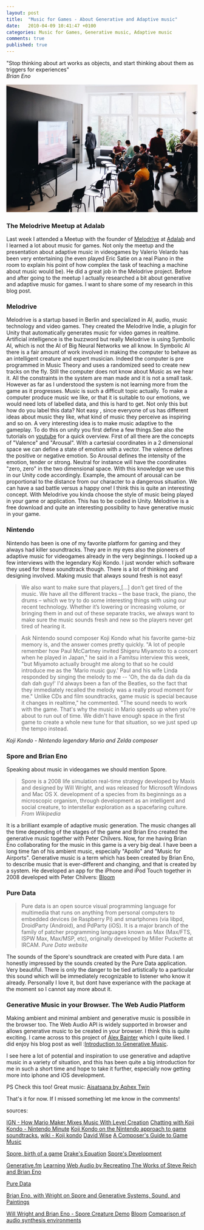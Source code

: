 ```yaml
---
layout: post
title:  "Music for Games - About Generative and Adaptive music"
date:   2010-04-09 10:41:47 +0100
categories: Music for Games, Generative music, Adaptive music
comments: true
published: true
---
```

<div class="message">
"Stop thinking about art works as objects, and start thinking about them as triggers for experiences" 
<br><cite>Brian Eno</cite>
</div>

![image](/assets/img/idalab-meetup.jpg)

### The Melodrive Meetup at Adalab 
Last week I attended a Meetup with the founder of [Melodrive](https://melodrive.com) at [Adalab](https://ada.com/team/) and I learned a lot about music for games. Not only the meetup and the presentation about adaptive music in videogames by Valerio Velardo has been very entertaining (he even played Eric Satie on a real Piano in the room to explain his point of how complex the task of teaching a machine about music would be).
He did a great job in the Melodrive project. Before and after going to the meetup I actually researched a bit about generative and adaptive music for games. I want to share some of my research in this blog post.

### Melodrive

Melodrive is a startup based in Berlin and specialized in AI, audio, music technology and video games. They created the Melodrive Indie, a plugin for Unity that automatically generates music for video games in realtime. 
Artificial intelligence is the buzzword but really Melodrive is using Symbolic AI, which is not the AI of Big Neural Networks we all know. 
In Symbolic AI there is a fair amount of work involved in making the computer to behave as an intelligent creature and expert musician. Indeed the computer is pre programmed in Music Theory and uses a randomized seed to create new tracks on the fly. Still the computer does not know about Music as we hear it. 
All the constraints in the system are man made and it is not a small task. 
However as far as I understood the system is not learning more from the game as it progresses.
Music is such a difficult topic actually. To make a computer produce music we like, or that it is suitable to our emotions, we would need lots of labelled data, and this is hard to get. Not only this but how do you label this data? Not easy , since everyone of us has different ideas about music they like, what kind of music they perceive as inspiring and so on.
A very interesting idea is to make music adaptive to the gameplay. To do this on unity you first define a few things.See also the tutorials on [youtube](https://www.youtube.com/watch?v=fQeoPf9ivL4) for a quick overview.
First of all there are the concepts of "Valence" and "Arousal". With a cartesial coordinates in a 2 dimensional space we can define a state of emotion with a vector. The valence defines the positive or negative emotion. So Arousal defines the intensity of the emotion, tender or strong. Neutral for instance will have the coordinates "zero, zero" in the two dimensional space.
With this knowledge we use this in our Unity code accordingly. Example, the amount of arousal can be proportional to the distance from our character to a dangerous situation. We can have a sad battle versus a happy one! I think this is quite an interesting concept.
With Melodrive you kinda choose the style of music being played in your game or application. This has to be coded in Unity. Melodrive is a free download and quite an interesting possibility to have generative music in your game. 

### Nintendo

Nintendo has been is one of my favorite platform for gaming and they always had killer soundtracks.
They are in my eyes also the pioneers of adaptive music for videogames already in the very beginnings.
I looked up a few interviews with the legendary Koji Kondo. I just wonder which software they used for these soundtrack though. 
There is a lot of thinking and designing involved. Making music that always sound fresh is not easy!

> We also want to make sure that players,[...] don’t get tired of the music. We have all the different tracks – the base track, the piano, the drums – which we try to do some interesting things with using our recent technology. Whether it’s lowering or increasing volume, or bringing them in and out of these separate tracks, we always want to make sure the music sounds fresh and new so the players never get tired of hearing it.

> Ask Nintendo sound composer Koji Kondo what his favorite game-biz memory is, and the answer comes pretty quickly. "A lot of people remember how Paul McCartney invited Shigeru Miyamoto to a concert when he played in Japan," he said in a Famitsu interview this week, "but Miyamoto actually brought me along to that so he could introduce me as the 'Mario music guy.' Paul and his wife Linda responded by singing the melody to me -- 'Oh, the da da dah da da dah dah guy!' I'd always been a fan of the Beatles, so the fact that they immediately recalled the melody was a really proud moment for me."
Unlike CDs and film soundtracks, game music is special because it changes in realtime," he commented. "The sound needs to work with the game. That's why the music in Mario speeds up when you're about to run out of time. We didn't have enough space in the first game to create a whole new tune for that situation, so we just sped up the tempo instead.
<div>
<cite>Koji Kondo - Nintendo legendary Mario and Zelda composer </cite>
</div>


### Spore and Brian Eno

Speaking about music in videogames we should mention Spore.

> Spore is a 2008 life simulation real-time strategy developed by Maxis and designed by Will Wright, and was released for Microsoft Windows and Mac OS X.
development of a species from its beginnings as a microscopic organism, through development as an intelligent and social creature, to interstellar exploration as a spacefaring culture.
<cite>From Wikipedia</cite>

It is a brilliant example of adaptive music generation. The music changes all the time depending of the stages of the game and Brian Eno created the generative music together with Peter Chilvers.
Now, for me having Brian Eno collaborating for the music in this game is a very big deal.
I have been a long time fan of his ambient music, especially "Apollo" and "Music for Airports".
Generative music is a term which has been created by Brian Eno, to describe music that is ever-different and changing, and that is created by a system.
He developed an app for the iPhone and iPod Touch together in 2008 developed with Peter Chilvers: [Bloom](http://www.generativemusic.com/bloom.html)

### Pure Data

> Pure data is an open source visual programming language for multimedia that runs on anything from personal computers to embedded devices (ie Raspberry Pi) and smartphones (via libpd, DroidParty (Android), and PdParty (iOS). It is a major branch of the family of patcher programming languages known as Max (Max/FTS, ISPW Max, Max/MSP, etc), originally developed by Miller Puckette at IRCAM.
<cite>Pure Data website</cite>

The sounds of the Spore's soundtrack are created with Pure data.
I am honestly impressed by the sounds created by the Pure Data application. Very beautiful. There is only the danger to be tied artistically to a particular this sound which will be immediately recognizable to listener who know it already. Personally I love it, but dont have experiance with the package at the moment so I cannot say more about it.

### Generative Music in your Browser. The Web Audio Platform

Making ambient and minimal ambient and generative music is possibile in the browser too.
The Web Audio API is widely supported in browser and allows generative music to be created in your browser. I think this is quite exciting.
I came across to this project of [Alex Bainter](https://generative.fm) which I quite liked. I did enjoy his blog post as well :[Introduction to Generative Music](https://medium.com/@metalex9/introduction-to-generative-music-91e00e4dba11).

I see here a lot of potential and inspiration to use generative and adaptive music in a variety of situation, and this has been quite a big introduction for me in such a short time and hope to take it further, especially now getting more into iphone and iOS development.

<!-- 
The Drake equation is a probabilistic argument used to estimate the number of active, communicative extraterrestrial civilizations in the Milky Way galaxy.
 -->

PS Check this too! Great music: [Aisatsana by Aphex Twin](https://www.youtube.com/watch?v=bj30yfuXKy4)

That's it for now. If I missed something let me know in the comments! 



sources:

[IGN - How Mario Maker Mixes Music With Level Creation](https://www.ign.com/articles/2014/12/08/how-mario-maker-mixes-music-with-level-creation)
[Chatting with Koji Kondo - Nintendo Minute](https://www.youtube.com/watch?v=3WsP4lnFq9w&t=3m25s)
[Koji Kondo on the Nintendo approach to game soundtracks.](https://web.archive.org/web/20150929062439/http://www.1up.com/news/mario-music)
[wiki - Koji kondo](https://en.wikipedia.org/wiki/Koji_Kondo)
[David Wise](http://davidwise.co.uk)
[A Composer's Guide to Game Music](https://mitpress.mit.edu/books/composers-guide-game-music)

[Spore, birth of a game](https://www.ted.com/talks/will_wright_makes_toys_that_make_worlds?language=en)
[Drake's Equation](https://en.wikipedia.org/wiki/Drake_equation)
[Spore's Development](https://en.wikipedia.org/wiki/Development_of_Spore)

[Generative.fm](https://generative.fm/about)
[Learning Web Audio by Recreating The Works of Steve Reich and Brian Eno](https://teropa.info/blog/2016/07/28/javascript-systems-music.html)

[Pure Data](https://en.wikipedia.org/wiki/Pure_Data)

[Brian Eno, with Wright on Spore and Generative Systems, Sound, and Paintings](http://cdm.link/2007/06/brian-eno-with-wright-on-spore-and-generative-systems-sound-and-paintings/)

[Will Wright and Brian Eno - Spore Creature Demo](https://www.youtube.com/watch?v=8PXiNNXUUF8)
[Bloom](http://www.generativemusic.com/bloom.html)
[Comparison of audio synthesis environments](https://en.wikipedia.org/wiki/Comparison_of_audio_synthesis_environments)
<br>